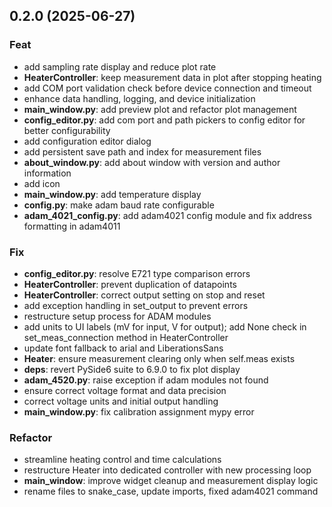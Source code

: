 ## 0.2.0 (2025-06-27)

### Feat

- add sampling rate display and reduce plot rate
- **HeaterController**: keep measurement data in plot after stopping heating
- add COM port validation check before device connection and timeout
- enhance data handling, logging, and device initialization
- **main_window.py**: add preview plot and refactor plot management
- **config_editor.py**: add com port and path pickers to config editor for better configurability
- add configuration editor dialog
- add persistent save path and index for measurement files
- **about_window.py**: add about window with version and author information
- add icon
- **main_window.py**: add temperature display
- **config.py**: make adam baud rate configurable
- **adam_4021_config.py**: add adam4021 config module and fix address formatting in adam4011

### Fix

- **config_editor.py**: resolve E721 type comparison errors
- **HeaterController**: prevent duplication of datapoints
- **HeaterController**: correct output setting on stop and reset
- add exception handling in set_output to prevent errors
- restructure setup process for ADAM modules
- add units to UI labels (mV for input, V for output); add None check in set_meas_connection method in HeaterController
- update font fallback to arial and LiberationsSans
- **Heater**: ensure measurement clearing only when self.meas exists
- **deps**: revert PySide6 suite to 6.9.0 to fix plot display
- **adam_4520.py**: raise exception if adam modules not found
- ensure correct voltage format and data precision
- correct voltage units and initial output handling
- **main_window.py**: fix calibration assignment mypy error

### Refactor

- streamline heating control and time calculations
- restructure Heater into dedicated controller with new processing loop
- **main_window**: improve widget cleanup and measurement display logic
- rename files to snake_case, update imports, fixed adam4021 command

